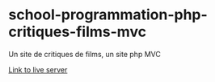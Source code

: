 # school-programmation-php-critiques-films-mvc

Un site de critiques de films, un site php MVC

[Link to live server](https://saddektouati.site/schl/school-prgrmtn/critiques-films-mvc)
